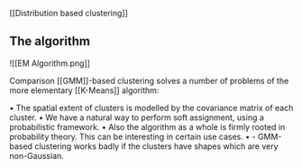 [[Distribution based clustering]]

## The algorithm

![[EM Algorithm.png]]


Comparison [[GMM]]-based clustering solves a number of problems of the more elementary [[K-Means]] algorithm:

• The spatial extent of clusters is modelled by the covariance matrix of each cluster.
• We have a natural way to perform soft assignment, using a probabilistic framework.
• Also the algorithm as a whole is firmly rooted in probability theory. This can be interesting
in certain use cases.
• - GMM-based clustering works badly if the clusters have shapes which are very non-Gaussian.